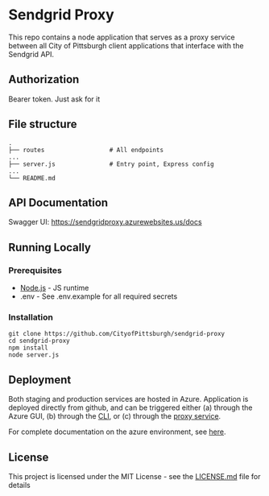 # Sendgrid Proxy

This repo contains a node application that serves as a proxy service between all City of Pittsburgh client applications that interface with the Sendgrid API.

## Authorization

Bearer token.  Just ask for it

## File structure
    .
    ├── routes                  # All endpoints
    ...                   
    ├── server.js               # Entry point, Express config
    ...
    └── README.md

## API Documentation

Swagger UI: https://sendgridproxy.azurewebsites.us/docs

## Running Locally

### Prerequisites

* [Node.js](https://nodejs.org) - JS runtime
* .env - See .env.example for all required secrets

### Installation
```
git clone https://github.com/CityofPittsburgh/sendgrid-proxy
cd sendgrid-proxy
npm install
node server.js
```

## Deployment

Both staging and production services are hosted in Azure.  Application is deployed directly from github, and can be triggered either (a) through the Azure GUI, (b) through the [CLI](https://docs.microsoft.com/en-us/cli/azure/webapp/deployment/source?view=azure-cli-latest#az-webapp-deployment-source-sync), or (c) through the [proxy service](https://github.com/CityofPittsburgh/azure-proxy).

For complete documentation on the azure environment, see [here](https://github.com/CityofPittsburgh/all-things-azure.git).

## License

This project is licensed under the MIT License - see the [LICENSE.md](LICENSE.md) file for details